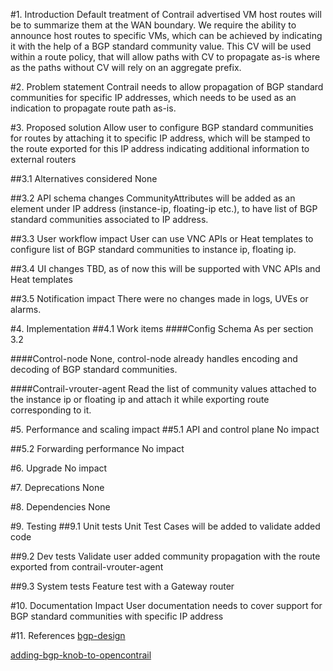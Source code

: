 
#1. Introduction
Default treatment of Contrail advertised VM host routes will be to summarize
them at the WAN boundary. We require the ability to announce host routes to
specific VMs, which can be achieved by indicating it with the help of a BGP
standard community value. This CV will be used within a route policy, that will
allow paths with CV to propagate as-is where as the paths without CV will rely
on an aggregate prefix.

#2. Problem statement
Contrail needs to allow propagation of BGP standard communities for specific
IP addresses, which needs to be used as an indication to propagate route path
as-is.

#3. Proposed solution
Allow user to configure BGP standard communities for routes by attaching it to
specific IP address, which will be stamped to the route exported for this IP
address indicating additional information to external routers

##3.1 Alternatives considered
None

##3.2 API schema changes
CommunityAttributes will be added as an element under IP address (instance-ip,
floating-ip etc.), to have list of BGP standard communities associated to
IP address.

##3.3 User workflow impact
User can use VNC APIs or Heat templates to configure list of BGP standard
communities to instance ip, floating ip.

##3.4 UI changes
TBD, as of now this will be supported with VNC APIs and Heat templates

##3.5 Notification impact
There were no changes made in logs, UVEs or alarms.

#4. Implementation
##4.1 Work items
####Config Schema
As per section 3.2

####Control-node
None, control-node already handles encoding and decoding of BGP standard
communities.

####Contrail-vrouter-agent
Read the list of community values attached to the instance ip or floating ip
and attach it while exporting route corresponding to it.

#5. Performance and scaling impact
##5.1 API and control plane
No impact

##5.2 Forwarding performance
No impact

#6. Upgrade
No impact

#7. Deprecations
None

#8. Dependencies
None

#9. Testing
##9.1 Unit tests
Unit Test Cases will be added to validate added code

##9.2 Dev tests
Validate user added community propagation with the route exported from
contrail-vrouter-agent

##9.3 System tests
Feature test with a Gateway router

#10. Documentation Impact
User documentation needs to cover support for BGP standard communities with
specific IP address

#11. References
[bgp-design](http://juniper.github.io/contrail-vnc/bgp_design.html)

[adding-bgp-knob-to-opencontrail](http://www.opencontrail.org/adding-bgp-knob-to-opencontrail/)
